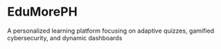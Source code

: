# EduMorePH
A personalized learning platform focusing on adaptive quizzes, gamified cybersecurity, and dynamic dashboards
